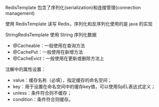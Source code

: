  

RedisTemplate 包含了序列化(serialization)和连接管理(connection management)

使用 RedisTemplate 读写 Redis，序列化和反序列化使用的是 java 的实现

StringRedisTemplate 使用 String 序列化数据

- @Cacheable：一般使用在查询方法
- @CachePut：一般使用在新增方法
- @CacheEvict：一般使用在更新或删除方法上

注解中的属性设置：
- value：缓存名称（必填），指定缓存的命名空间；
- key：用于设置在命名空间中的缓存key值，可以使用SpEL表达式定义；
- unless：条件符合则不缓存；
- condition：条件符合则缓存。